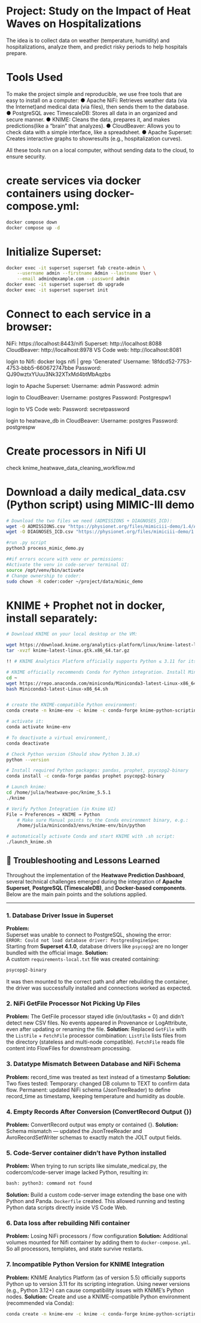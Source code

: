 # Project: Study on the Impact of Heat Waves on​ Hospitalizations​
The idea is to collect data​ on weather (temperature, humidity) and hospitalizations, analyze them, and predict risky ​periods to help hospitals prepare.

# Tools Used​
​To make the project simple and reproducible, we use free tools that are easy to install on a computer:​
​●​ Apache NiFi​​: Retrieves weather data (via the Internet)​​and medical data (via files), ​then sends them to the database.
​​●​ PostgreSQL avec TimescaleDB​​: Stores all data in an organized and secure ​manner.​
​●​ ​KNIME​​: Cleans the data, prepares it, and makes predictions​​(like a “brain” that ​analyzes).​
​●​ ​CloudBeaver​​: Allows you to check data with a simple ​​interface, like a spreadsheet.​
​●​ ​Apache Superset​​: Creates interactive graphs to show​​results (e.g., hospitalization​ ​curves).​

​All these tools run on a local computer, without sending data to the cloud, to ensure security.​

# create services via docker containers using docker-compose.yml:
```sh
docker compose down
docker compose up -d
```

# Initialize Superset:
```sh
docker exec -it superset superset fab create-admin \
    --username admin --firstname Admin --lastname User \
    --email admin@example.com --password admin
docker exec -it superset superset db upgrade
docker exec -it superset superset init
```

# Connect to each service in a browser:
NiFi: 		https://localhost:8443/nifi
Superset: 	http://localhost:8088
CloudBeaver: 	http://localhost:8978
VS Code web: 	http://localhost:8081

login to Nifi:
docker logs nifi | grep 'Generated'
Username: 18fdcd52-7753-4753-bbb5-660672747bbe
Password: QJ90wztxYUuu3Nk32XTxMd4btMbAqzbs

login to Apache Superset:
Username: admin
Password: admin

login to CloudBeaver:
Username: postgres
Password: Postgrespw1

login to VS Code web:
Password: secretpassword

login to heatwave_db in CloudBeaver:
Username: postgres
Password: postgrespw

# Create processors in Nifi UI 
check knime_heatwave_data_cleaning_workflow.md

# Download a daily medical_data.csv (Python script) using MIMIC-III demo
```sh
# Download the two files we need (ADMISSIONS + DIAGNOSES_ICD):
wget -O ADMISSIONS.csv "https://physionet.org/files/mimiciii-demo/1.4/ADMISSIONS.csv?download"
wget -O DIAGNOSES_ICD.csv "https://physionet.org/files/mimiciii-demo/1.4/DIAGNOSES_ICD.csv?download"

#run .py script
python3 process_mimic_demo.py

##if errors occure with venv or permissions:
#Activate the venv in code-server terminal UI:
source /opt/venv/bin/activate
# Change ownership to coder:
sudo chown -R coder:coder ~/project/data/mimic_demo

```
# KNIME + Prophet not in docker, install separately:
```sh
# Download KNIME on your local desktop or the VM:

wget https://download.knime.org/analytics-platform/linux/knime-latest-linux.gtk.x86_64.tar.gz
tar -xvzf knime-latest-linux.gtk.x86_64.tar.gz

!! # KNIME Analytics Platform officially supports Python ≤ 3.11 for its scripting integration (as of version 5.5).

# KNIME officially recommends Conda for Python integration. Install Miniconda:
cd ~
wget https://repo.anaconda.com/miniconda/Miniconda3-latest-Linux-x86_64.sh
bash Miniconda3-latest-Linux-x86_64.sh


# create the KNIME-compatible Python environment:
conda create -n knime-env -c knime -c conda-forge knime-python-scripting python=3.10

# activate it:
conda activate knime-env

# To deactivate a virtual environment,:
conda deactivate

# Check Python version (Should show Python 3.10.x)
python --version

# Install required Python packages: pandas, prophet, psycopg2-binary
conda install -c conda-forge pandas prophet psycopg2-binary

# Launch knime:
cd /home/julia/heatwave-poc/knime_5.5.1
./knime

# Verify Python Integration (in Knime UI)
File → Preferences → KNIME → Python
    # Make sure Manual points to the Conda environment binary, e.g.:
    /home/julia/miniconda3/envs/knime-env/bin/python

# automatically activate Conda and start KNIME with .sh script:
./launch_knime.sh
```


## 🧩 Troubleshooting and Lessons Learned

Throughout the implementation of the **Heatwave Prediction Dashboard**, several technical challenges emerged during the integration of **Apache Superset**, **PostgreSQL (TimescaleDB)**, and **Docker-based components**.  
Below are the main pain points and the solutions applied.

---

### 1. Database Driver Issue in Superset
**Problem:**  
Superset was unable to connect to PostgreSQL, showing the error:  
`ERROR: Could not load database driver: PostgresEngineSpec`  
Starting from **Superset 4.1.0**, database drivers like `psycopg2` are no longer bundled with the official image.
**Solution:**  
A custom `requirements-local.txt` file was created containing:
```bash
psycopg2-binary
```
It was then mounted to the correct path and after rebuilding the container, the driver was successfully installed and connections worked as expected.

### 2. NiFi GetFile Processor Not Picking Up Files
**Problem:**
The GetFile processor stayed idle (in/out/tasks = 0) and didn’t detect new CSV files.
No events appeared in Provenance or LogAttribute, even after updating or renaming the file.
**Solution:**
Replaced `GetFile` with the `ListFile` + `FetchFile` processor combination:
`ListFile` lists files from the directory (stateless and multi-node compatible).
`FetchFile` reads file content into FlowFiles for downstream processing.

### 3. Datatype Mismatch Between Database and NiFi Schema
**Problem:**
record_time was treated as text instead of a timestamp
**Solution:**
Two fixes tested:
Temporary: changed DB column to TEXT to confirm data flow.
Permanent: updated NiFi schema (JsonTreeReader) to define record_time as timestamp, keeping temperature and humidity as double.

### 4. Empty Records After Conversion (ConvertRecord Output {})
**Problem:**
ConvertRecord output was empty or contained {}.
**Solution:**
Schema mismatch — updated the JsonTreeReader and AvroRecordSetWriter schemas to exactly match the JOLT output fields.

### 5. Code-Server container didn’t have Python installed
**Problem:**
When trying to run scripts like simulate_medical.py, the codercom/code-server image lacked Python, resulting in:
```bash
bash: python3: command not found
```
**Solution:**
Build a custom code-server image extending the base one with Python and Panda. `Dockerfile` created. 
This allowed running and testing Python data scripts directly inside VS Code Web.

### 6. Data loss after rebuilding Nifi container 
**Problem:**
Losing NiFi processors / flow configuration
**Solution:**
Additional volumes mounted for Nifi container by adding them to `docker-compose.yml`.
So all processors, templates, and state survive restarts.

### 7. Incompatible Python Version for KNIME Integration
**Problem:**
KNIME Analytics Platform (as of version 5.5) officially supports Python up to version 3.11 for its scripting integration. Using newer versions (e.g., Python 3.12+) can cause compatibility issues with KNIME’s Python nodes.
**Solution:**
Create and use a KNIME-compatible Python environment (recommended via Conda):
```bash
conda create -n knime-env -c knime -c conda-forge knime-python-scripting python=3.10
```